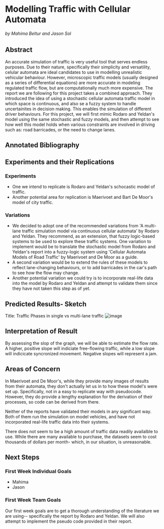 # Modelling Traffic with Cellular Automata

###### by Mahima Beltur and Jason Sol

## Abstract

An accurate simulation of traffic is very useful tool that serves endless purposes. Due to their nature, specifically their simplicity and versatility, celular automata are ideal candidates to use in modelling unrealistic vehicular behaviour. However, microscopic traffic models (usually designed as a series of differential equations) are more accurate in modeling regulated traffic flow, but are computationally much more expensive. The report we are following for this project takes a combined approach. They introduced the idea of using a stochastic cellular automata traffic model in which space is continuous, and also se a fuzzy system to handle uncertainites in decision making. This enables the simulation of different driver behaviours. For this project, we will first mimic Rodaro and Yeldan's model using the same stochastic and fuzzy models, and then attempt to see how well this model holds when various constraints are involved in driving such as: road barricades, or the need to change lanes.


## Annotated Bibliography



## Experiments and their Replications

### Experiments

*  One we intend to replicate is Rodaro and Yeldan's schocastic model of traffic.
*  Another potential area for replication is Maerivoet and Bart De Moor's model of city traffic.

### Variations

* We decided to adopt one of the recommended variations from 'A multi-lane traffic simulation model via continuous cellular automata' by Rodaro and Yeldan. They recommend, as an extension, that fuzzy logic-based systems to be used to explore these traffic systems. One variation to implement would be to translate the stochastic model from Rodaro and Yeldan's report into a fuzzy-logic system using 'Cellular Automata Models of Road Traffic' by Maerivoet and De Moor as a guide.
* A second variation would be to extend the rules of these models to reflect lane-changing behaviours, or to add barricades in the car's path to see how the flow may change.
* Another potential variation we could try is to incorporate real-life data into the model by Rodaro and Yeldan and attempt to validate them since they have not taken this step as of yet.

## Predicted Results- Sketch
Title: Traffic Phases in single vs multi-lane traffic
![image](https://user-images.githubusercontent.com/42980963/135946993-f8c8e22a-2c8c-41ae-a00c-ccbd764ee847.png)

## Interpretation of Result

By assessing the slop of the graph, we will be able to estimate the flow rate. A higher, positive slope will indiciate free-flowing traffic, while a low slope will indicicate syncronized movement. Negative slopes will represent a jam.

## Areas of Concern

In Maerivoet and De Moor's, while they provide many images of results from their automata, they don't actually let us in to how these model's were set up. Specifically, not in a easy to replicate way with pseudocode. However, they do provide a lengthy explanation for the derivation of their processes, so code can be derived from there.

Neither of the reports have validated their models in any significant way. Both of them run the simulation on model vehicles, and have not incorporated real-life traffic data into their systems. 

There does not seem to be a high amount of traffic data readily availalble to use. While there are many available to purchase, the datasets seem to cost thousands of dollars per month- which, in our situation, is unreasonable.

## Next Steps

### First Week Individual Goals

* Mahima
* Jason

### First Week Team Goals
Our first week goals are to get a thorough understanding of the literature we are using-- specifically the report by Rodaro and Yeldan. We will also attempt to implement the pseudo code provided in their report.
